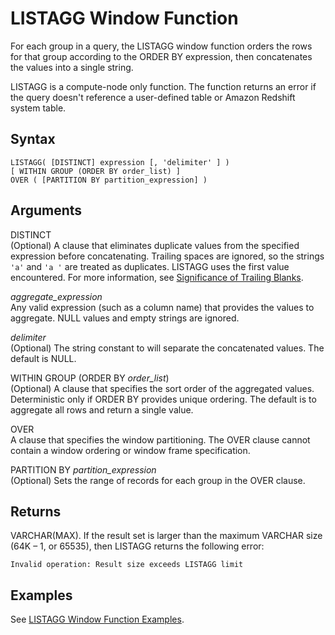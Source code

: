 # LISTAGG Window Function<a name="r_WF_LISTAGG"></a>

For each group in a query, the LISTAGG window function orders the rows for that group according to the ORDER BY expression, then concatenates the values into a single string\. 

LISTAGG is a compute\-node only function\. The function returns an error if the query doesn't reference a user\-defined table or Amazon Redshift system table\.

## Syntax<a name="r_WF_LISTAGG-synopsis"></a>

```
LISTAGG( [DISTINCT] expression [, 'delimiter' ] ) 
[ WITHIN GROUP (ORDER BY order_list) ] 
OVER ( [PARTITION BY partition_expression] )
```

## Arguments<a name="r_WF_LISTAGG-arguments"></a>

DISTINCT  
\(Optional\) A clause that eliminates duplicate values from the specified expression before concatenating\. Trailing spaces are ignored, so the strings `'a'` and `'a '` are treated as duplicates\. LISTAGG uses the first value encountered\. For more information, see [Significance of Trailing Blanks](r_Character_types.md#r_Character_types-significance-of-trailing-blanks)\.

  

*aggregate\_expression*   
 Any valid expression \(such as a column name\) that provides the values to aggregate\. NULL values and empty strings are ignored\. 

 *delimiter*   
\(Optional\) The string constant to will separate the concatenated values\. The default is NULL\.

 WITHIN GROUP \(ORDER BY *order\_list*\)   
\(Optional\) A clause that specifies the sort order of the aggregated values\. Deterministic only if ORDER BY provides unique ordering\. The default is to aggregate all rows and return a single value\.

 OVER   
 A clause that specifies the window partitioning\. The OVER clause cannot contain a window ordering or window frame specification\.

 PARTITION BY *partition\_expression*   
\(Optional\) Sets the range of records for each group in the OVER clause\.

## Returns<a name="r_WF_LISTAGG-data-types"></a>

VARCHAR\(MAX\)\. If the result set is larger than the maximum VARCHAR size \(64K – 1, or 65535\), then LISTAGG returns the following error:

```
Invalid operation: Result size exceeds LISTAGG limit
```

## Examples<a name="r_WF_LISTAGG-examples"></a>

See [LISTAGG Window Function Examples](r_Examples_of_LISTAGG_WF.md)\.